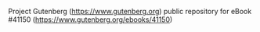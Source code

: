Project Gutenberg (https://www.gutenberg.org) public repository for eBook #41150 (https://www.gutenberg.org/ebooks/41150)
